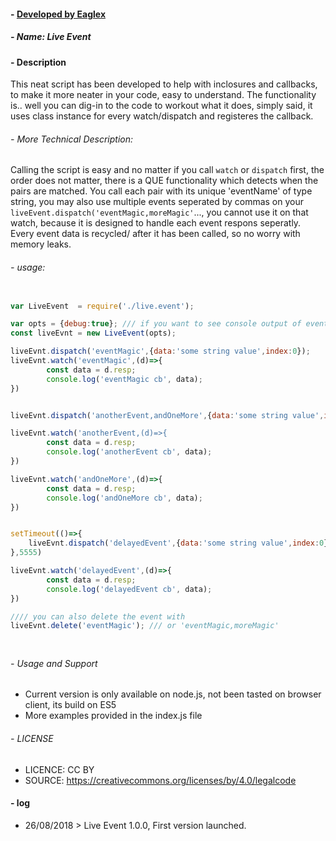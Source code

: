 #### - [ Developed by Eaglex ](http://eaglex.net)
##### - Name: Live Event

#### - Description
This neat script has been developed to help with inclosures and callbacks, to make it more neater in your code, easy to understand. The functionality is.. well you can dig-in to the code to workout what it does, simply said, it uses class instance for every watch/dispatch and registeres the callback.

###### - More Technical Description:
Calling the script is easy and no matter if you call `watch` or `dispatch` first, the order does not matter, there is a QUE functionality which detects when the pairs are matched. You call each pair with its unique 'eventName' of type string, you may also use multiple events seperated by commas on your `liveEvent.dispatch('eventMagic,moreMagic'`..., you cannot use it on that watch, because it is designed to handle each event respons seperatly. Every event data is recycled/ after it has been called, so no worry with memory leaks.


###### - usage:

```js

var LiveEvent  = require('./live.event');

var opts = {debug:true}; /// if you want to see console output of events dispatched in action;
const liveEvnt = new LiveEvent(opts);

liveEvnt.dispatch('eventMagic',{data:'some string value',index:0});     
liveEvnt.watch('eventMagic',(d)=>{
        const data = d.resp;
        console.log('eventMagic cb', data);
})


liveEvnt.dispatch('anotherEvent,andOneMore',{data:'some string value',index:0});  

liveEvnt.watch('anotherEvent,(d)=>{
        const data = d.resp;
        console.log('anotherEvent cb', data);
})

liveEvnt.watch('andOneMore',(d)=>{
        const data = d.resp;
        console.log('andOneMore cb', data);
})


setTimeout(()=>{
    liveEvnt.dispatch('delayedEvent',{data:'some string value',index:0});    
},5555)

liveEvnt.watch('delayedEvent',(d)=>{
        const data = d.resp;
        console.log('delayedEvent cb', data);
})

//// you can also delete the event with
liveEvnt.delete('eventMagic'); /// or 'eventMagic,moreMagic'



```
## 

###### - Usage and Support
* Current version is only available on node.js, not been tasted on browser client, its build on ES5
* More examples provided in the index.js file


###### - LICENSE
 * LICENCE: CC BY
 * SOURCE: https://creativecommons.org/licenses/by/4.0/legalcode




#### - log
* 26/08/2018 > Live Event 1.0.0, First version launched.